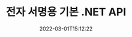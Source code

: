 ---
############################# Static ############################
layout: "product"
date: 2022-03-01T15:12:22
draft: false
#operation: 
#signaturetype: 
#fileformat: 
#productName: Java
lang: ko
#productCode: java
#otherformats: 
#breadcrumb: Put  signature on  for Java
product: "Signature"
product_tag: "signature"
platform: ".NET"
platform_tag: "net"

############################# Head ############################
head_title: ".NET 디지털 서명 API - 전자 서명 PDF Word Excel 이미지"
head_description: "C# .NET 디지털 서명 API, PDF, Word, Excel 스프레드시트, PowerPoint, 이미지 및 그래픽 문서 형식에 전자 서명하는 전자 서명 라이브러리."

############################# Header ############################
title: "전자 서명용 기본 .NET API"
description: "문서 형식에 디지털 서명을 추가하고 .NET 애플리케이션에서 널리 사용되는 전자 서명 유형(텍스트, 이미지, QR 코드, 바코드, 스탬프 및 메타데이터)을 구현합니다."
button:
    enable: true

############################# SubMenu ############################
submenu:
    enable: true
    
    left:
        img_alt: "GroupDocs.Signature for .NET"
        image: "https://www.groupdocs.cloud/templates/groupdocs/images/product-logos/groupdocs-signature-net.png"
        product: "GroupDocs.Signature"
        platform: ".NET"

    middle:
        button:
            # button loop
            - link: "#overview"
              text: "개요"

            # button loop
            - link: "#features"
              text: "특징"

            # button loop
            - link: "#support"
              text: "지원하다"

            # button loop
            - link: "https://products.groupdocs.app/signature"
              text: "라이브 데모"

            # button loop
            - link: "https://purchase.groupdocs.com/pricing/signature/net"
              text: "가격"

    right:
        link_download: "https://downloads.groupdocs.com/signature"
        link_learn: "https://docs.groupdocs.com/signature/net/"
        link_buy: "https://purchase.groupdocs.com"

############################# Overview ############################
overview:
    enable: true
    content: |
      .NET API용 GroupDocs.Signature를 사용하여 PDF, Microsoft Word, Excel 스프레드시트, PowerPoint 프레젠테이션, 이미지, OpenDocument 및 추가 소프트웨어를 설치할 필요 없이 다른 산업 표준 파일 형식. 이 전자 서명 라이브러리는 작업이 간단하며 .NET 개발자는 응용 프로그램에 고급 디지털 서명 기능을 쉽게 추가하여 사용자가 널리 사용되는 문서 형식에서 전자 서명을 안전하게 서명, 검색 및 확인할 수 있도록 합니다. 텍스트, 이미지, 바코드, QR 코드, 양식 필드, 스탬프 및 메타데이터와 같은 다양한 서명 유형 구현을 지원합니다.  

      문서 서명 API는 문서에서 필요한 서명을 순식간에 찾을 수 있는 간단한 고급 검색 옵션을 제공합니다. 서명 스타일, 모양 관리를 적용하고 치수, 그림자, 정렬 등과 ​​같은 서명 속성을 사용자 지정하는 옵션도 이 풍부한 기능의 문서 서명 API를 사용하여 수행할 수 있습니다.  

      .NET용 GroupDocs.Signature는 .NET 플랫폼을 지원하는 모든 개발 환경에서 사용할 수 있습니다. 모든 .NET 기반 언어와 호환되며 Mono 또는 .NET 프레임워크(.NET Core 포함)를 설치할 수 있는 널리 사용되는 운영 체제(Windows, Linux, MacOS)를 지원합니다.
    tabs:
      enable: true
      
      ## TAB ONE ##
      tab_one:
        description: |
          다음은 .NET용 GroupDocs.Signature의 개요입니다.
      
        left:
          enable: true
          icon: "fab fa-html5"
          title: "서명 유형"
          content: |
            * 텍스트 서명
            * 이미지 서명
            * 디지털 서명
            * QR 코드 서명
            * 바코드 서명
            * 스탬프 서명
            * 메타데이터 서명
      
      ## TAB TWO ##
      tab_two:
        description: |
          .NET용 GroupDocs.Signature는 널리 사용되는 모든 문서 형식 서명을 지원합니다. 몇 줄의 코드만으로 .NET 애플리케이션에 PDF 서명, Microsoft Office Word, Excel 스프레드시트, 이미지, HTML, Outlook 전자 메일, OneNote, Project 및 그래픽 서명 기능을 추가할 수 있습니다. [지원되는 문서 형식.](https://docs.groupdocs.com/signature/net/supported-document-formats/)

        left:
          enable: true
          table:
            # table loop
            - title: "Microsoft Office"
              content: |
                * **Word:** DOC, DOCX, DOCM, DOT, DOTX, DOTM, RTF, TXT
                * **Excel:** XLS, XLSX, XLSM, XLSB, XLTM, XLT, XLTM, XLTX, XLAM, SXC, SpreadsheetML
                * **PowerPoint:** PPT, PPTX, PPS, PPSX, PPSM, POT, POTM, POTX, PPTM

        right:
          enable: true
          table:
            # table loop
            - title: "Images & Other Formats"
              content: |
                * **이미지**: JPG, BMP, PNG, TIFF, GIF, DCM, WEBP
                * **OpenDocument**: ODT, OTT, OTS, ODS, ODP, OTP, ODG
                * **Jpeg2000**: JP2, JPF, JPX, J2K, J2C, JPM
                * **메타파일**: EMF, WMF, CMX
                * **가지고 다닐 수 있는**: PDF
                * **확장 가능한 벡터 그래픽**: CDR, SVG
                * **Adobe Photoshop**: PSD
                * **기타**: DJVU

      ## TAB THREE ##
      tab_three:
        description: |
          .NET용 GroupDocs.Signature는 다음 운영 체제, 프레임워크 및 패키지 관리자를 지원합니다.
        
        left:
          enable: true
          table:
            # table loop
            - icon: "fab fa-windows"
              title: "운영체제"
              content: |
                * Windows Desktop
                * Windows Server
                * Windows Azure
                * Linux
                * MacOS

            # table loop
            - icon: "fas fa-code"
              title: "지원되는 프레임워크"
              content: |
                * .NET Framework 2.0 or higher
                * Mono Framework 1.2 or higher
                * .NET Standard 2.0
                * .NET Core 2.0
                * .NET Core 2.1

        right:
          enable: true
          table:
            # table loop
            - icon: "fas fa-box"
              title: "패키지 관리자"
              content: |
                * NuGet

            # table loop
            - icon: "fas fa-tools"
              title: "개발 환경"
              content: |
                * Microsoft Visual Studio
                * Xamarin.Android
                * Xamarin.IOS
                * Xamarin.Mac
                * MonoDevelop

############################# Features ############################
features:
    enable: true
    title: ".NET용 GroupDocs.Signature 기능"

    feature:
      # feature loop
      - icon: "fas fa-copy"
        content: "지원되는 문서 형식에서 전자 서명 생성, 검색, 업데이트, 숨기기, 확인 및 삭제"

      # feature loop
      - icon: "fas fa-eye"
        content: "Excel 스프레드시트용 XAdES(XML 고급 전자 서명) 지정"

      # feature loop
      - icon: "fas fa-bolt"
        content: "QR 코드, 바코드 및 이미지 서명으로 서명된 문서에서 이미지 콘텐츠 검색"
      
      # feature loop
      - icon: "fas fa-file-powerpoint"
        content: "텍스트 또는 이미지 서명의 높이, 너비, 여백 및 정렬 설정 및 특정 페이지에 배치"

      # feature loop
      - icon: "fas fa-code"
        content: "PowerPoint 프레젠테이션 문서 검색, 확인 및 디지털 서명"

      # feature loop
      - icon: "fas fa-cloud"
        content: "기본 텍스트 워터마크로 워드 프로세싱 문서 형식 서명"

      # feature loop
      - icon: "fas fa-remove-format"
        content: "직사각형 스탬프 서명 유형에 대해 둥근 모서리 지원"

      # feature loop
      - icon: "fas fa-comment-slash"
        content: "특정 Excel 시트에 텍스트 또는 이미지 서명을 적용하거나 모든 시트에 전자 서명을 설정합니다."

      # feature loop
      - icon: "fas fa-location-arrow"
        content: "Excel 시트에 텍스트 또는 이미지 서명을 배치할 특정 행 및 열 번호 지정"

      # feature loop
      - icon: "fas fa-border-all"
        content: "Microsoft PowerPoint에서 텍스트 서명에 그림자 적용 및 색상, 각도 및 투명도 설정"

      # feature loop
      - icon: "fas fa-wrench"
        content: "Excel 시트의 텍스트 서명 테두리 스타일 및 글꼴 옵션 구성"

      # feature loop
      - icon: "fas fa-columns"
        content: "이미지 서명 유형 설정(예: 원형 또는 정사각형 및 여백, 글꼴 색상, 회전 구성"

      # feature loop
      - icon: "fas fa-file-word"
        content: "서명란이 있는 문서, 스프레드시트 및 PDF 파일에 디지털 인증서 적용"

      # feature loop
      - icon: "fas fa-envelope"
        content: "색상 설정 수행, 텍스트 서명에 투명도 및 회전 적용"

      # feature loop
      - icon: "fas fa-print"
        content: "밝기 및 회색조 옵션 설정 및 이미지의 이미지 서명 들여쓰기 지정"

      # feature loop
      - icon: "fas fa-file-archive"
        content: "사용자 지정 개체 포함, PDF 문서의 메타데이터 서명 값을 직렬화 및 암호화 및 해독"

      # feature loop
      - icon: "fas fa-lock"
        content: "PDF 문서에서 디지털 서명 모양 숨기기, 제거 또는 사용자 정의"

      # feature loop
      - icon: "fas fa-file-code"
        content: "디지털 양식 필드와 텍스트 서명을 이미지, 주석, 스티커 또는 워터마크로 PDF 문서에 서명"
      
      # feature loop
      - icon: "fas fa-fill-drip"
        content: "MS Word 및 PDF 문서의 양식 필드에 텍스트 서명 넣기"

      # feature loop
      - icon: "fas fa-file-excel"
        content: "Word 파일에 대한 서명 또는 전자 서명 확장 확인 처리를 위한 문서의 임의 페이지 지정"

      # feature loop
      - icon: "fas fa-heading"
        content: "서명된 이미지 파일을 다른 형식으로 저장 및 서명된 스프레드시트를 이미지 또는 다중 페이지 TIFF로 내보내기"

      # feature loop
      - icon: "fas fa-project-diagram"
        content: "서명된 파일에 암호 할당, 수정 및 제거 및 암호로 보호된 파일에 전자 서명 적용"

      # feature loop
      - icon: "fas fa-cube"
        content: "메타데이터의 사용자 지정 개체가 포함된 전자 서명 워크시트, PowerPoint 슬라이드, Word 문서 및 이미지"

      # feature loop
      - icon: "fab fa-uncharted"
        content: "솔리드, 텍스처, 선형 그라데이션 및 방사형 그라데이션으로 시그니처 브러시 스타일 설정"

      # feature loop
      - icon: "fab fa-uncharted"
        content: "맞춤형 암호화 QR 코드 텍스트 또는 데이터로 문서 서명"

      # feature loop
      - icon: "fab fa-uncharted"
        content: "이미지 문서로 DjVu 형식으로 파일 검색 및 서명"

      # feature loop
      - icon: "fab fa-uncharted"
        content: "파일 URL을 통해 페이지 수와 같은 문서 정보 추출"

      # feature loop
      - icon: "fab fa-uncharted"
        content: "CorelDraw 파일을 이미지 문서로 검색, 서명 및 확인"

      # feature loop
      - icon: "fab fa-uncharted"
        content: "메타데이터에 저장된 서명 정보의 처리 또는 삭제 기록 유지"

      # feature loop
      - icon: "fab fa-uncharted"
        content: "사용자 지정 데이터 개체, VCard 또는 전자 메일 개체를 QR 코드에 추가하고 PDF 파일에서 암호화된 QR 코드 확인"

    more_feature:
      # more_feature_loop
      - title: "쉽게 디지털 서명 추가"
        content: |
          .NET API용 GroupDocs.Signature를 사용하면 지원되는 파일 형식에 다양한 유형의 서명을 추가할 수 있습니다. 텍스트, 이미지, 디지털, 스탬프, QR 코드, 바코드 및 메타데이터와 같은 서명 유형은 GroupDocs.Signature for .NET을 사용하여 적용할 수 있습니다. 다음 코드 예제는 PDF 문서에 텍스트 서명을 적용하는 방법을 보여줍니다.

          ```cs
          using (Signature signature = new Signature("D:\\sample.pdf"))
          {
          TextSignOptions options = new TextSignOptions("John Smith")
          {
          // 텍스트 색상 설정
          ForeColor = Color.Red
          };
          // 문서를 파일로 서명
          signature.Sign("D:\\signed.pdf", options);
          }
          ```

      # more_feature_loop
      - title: "지원되는 바코드 서명 유형"
        content: |
          서명 조작 API는 지원되는 문서 형식에 바코드 서명을 적용하는 기능을 제공합니다. GroupDocs.Signature for .NET은 Code128, Code39Extended, Code39Standard, EAN14, EAN8, ITF14, UPCA 및 UPCE와 같은 다양한 바코드 유형을 지원합니다. 등록된 모든 바코드 유형을 지원하기 위해 "AllTypes"라는 정적 개체도 제공됩니다.

      # more_feature_loop
      - title: "서명 및 인증서 검색"
        content: |
          .NET API용 GroupDocs.Signature를 사용하면 Word 문서, Excel 스프레드시트 및 PDF 파일에서 디지털 인증서를 검색할 수 있습니다. 또한 시스템에 등록된 모든 디지털 인증서를 가져올 수 있습니다. .NET API용 GroupDocs.Signature를 사용하여 Word 문서, Excel 스프레드시트, 이미지 및 PDF 파일에서 메타데이터 서명을 검색할 수도 있습니다.  

          GroupDocs.Signature for .NET API를 통해 모든 문서, 프리젠테이션, 스프레드시트, 이미지 및 PDF 파일에서 QR 코드 및 바코드 서명을 검색하고 검색 진행률을 가져올 수 있습니다. QR 코드 서명으로 서명된 문서에서 사용자 지정 데이터 개체를 검색할 수도 있습니다.

      # more_feature_loop
      - title: "바코드에 대한 고급 검색 옵션"
        content: |
          서명 API는 고급 검색 옵션을 제공하므로 GroupDocs.Signature for.NET API를 통해 필요한 바코드를 매우 쉽게 검색하고 찾을 수 있습니다. 이를 통해 특정 페이지의 바코드 검색, 문서 전체 검색, 검색할 다른 페이지 지정(첫 번째, 마지막, 짝수, 홀수), 특정 인코딩 유형의 바코드 검색, 특정 텍스트 문자열을 기반으로 바코드 검색 또는 바코드 검색을 수행할 수 있습니다. "contains" 옵션이 있는 문자열을 기반으로 합니다.

############################# Support ############################
support:
    enable: true

############################# Solutions ############################
solutions:
    enable: true
    title: "GroupDocs.Signature는 널리 사용되는 다른 개발 환경을 위한 문서 서명 API를 제공합니다."

    solution:
        # solution loop
        - img_alt: "GroupDocs.Signature for Java"
          image: "https://www.groupdocs.cloud/templates/groupdocs/images/product-logos/groupdocs-signature-java.png"
          product: "GroupDocs.Signature"
          platform: "Java"
          link: "/signature/java/"

############################# Back to top ###############################
back_to_top:
  enable: true
---